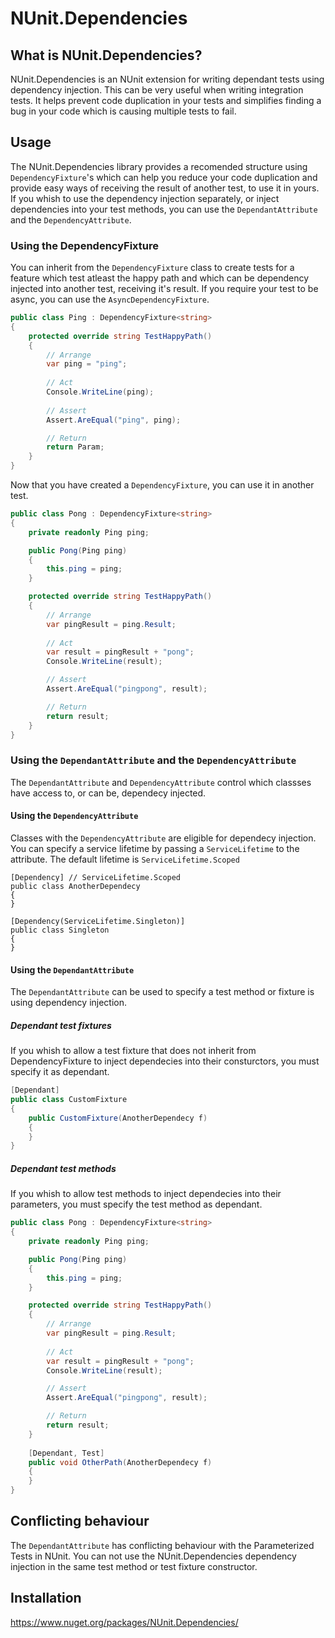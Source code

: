 # NUnit.Dependencies

## What is NUnit.Dependencies?

NUnit.Dependencies is an NUnit extension for writing dependant tests using dependency injection. This can be very useful when writing integration tests.
It helps prevent code duplication in your tests and simplifies finding a bug in your code which is causing multiple tests to fail.

## Usage

The NUnit.Dependencies library provides a recomended structure using `DependencyFixture`'s which can help you reduce your code duplication and provide easy ways of receiving the result of another test, to use it in yours.
If you whish to use the dependency injection separately, or inject dependencies into your test methods, you can use the `DependantAttribute` and the `DependencyAttribute`.

### Using the DependencyFixture

You can inherit from the `DependencyFixture` class to create tests for a feature which test atleast the happy path and which can be dependency injected into another test, receiving it's result.
If you require your test to be async, you can use the `AsyncDependencyFixture`.

```csharp
public class Ping : DependencyFixture<string>
{
    protected override string TestHappyPath()
    {
        // Arrange
        var ping = "ping";
        
        // Act
        Console.WriteLine(ping);
        
        // Assert
        Assert.AreEqual("ping", ping);

        // Return
        return Param;
    }
}
```

Now that you have created a `DependencyFixture`, you can use it in another test.

```csharp
public class Pong : DependencyFixture<string>
{
    private readonly Ping ping;

    public Pong(Ping ping)
    {
        this.ping = ping;
    }

    protected override string TestHappyPath()
    {
        // Arrange
        var pingResult = ping.Result;
        
        // Act
        var result = pingResult + "pong";
        Console.WriteLine(result);

        // Assert
        Assert.AreEqual("pingpong", result);

        // Return
        return result;
    }
}
```

### Using the `DependantAttribute` and the `DependencyAttribute`

The `DependantAttribute` and `DependencyAttribute` control which classses have access to, or can be, dependecy injected.

#### Using the `DependencyAttribute`

Classes with the `DependencyAttribute` are eligible for dependecy injection. You can specify a service lifetime by passing a `ServiceLifetime` to the attribute. The default lifetime is `ServiceLifetime.Scoped`

```chsarp
[Dependency] // ServiceLifetime.Scoped
public class AnotherDependecy
{
}

[Dependency(ServiceLifetime.Singleton)]
public class Singleton
{
}
```

#### Using the `DependantAttribute`

The `DependantAttribute` can be used to specify a test method or fixture is using dependency injection.

##### Dependant test fixtures

If you whish to allow a test fixture that does not inherit from DependencyFixture to inject dependecies into their consturctors, you must specify it as dependant.

```csharp
[Dependant]
public class CustomFixture
{
    public CustomFixture(AnotherDependecy f)
    {
    }
}
```

##### Dependant test methods

If you whish to allow test methods to inject dependecies into their parameters, you must specify the test method as dependant.

```csharp
public class Pong : DependencyFixture<string>
{
    private readonly Ping ping;

    public Pong(Ping ping)
    {
        this.ping = ping;
    }

    protected override string TestHappyPath()
    {
        // Arrange
        var pingResult = ping.Result;
        
        // Act
        var result = pingResult + "pong";
        Console.WriteLine(result);

        // Assert
        Assert.AreEqual("pingpong", result);

        // Return
        return result;
    }
    
    [Dependant, Test]
    public void OtherPath(AnotherDependecy f)
    {
    }
}
```

## Conflicting behaviour

The `DependantAttribute` has conflicting behaviour with the Parameterized Tests in NUnit. You can not use the NUnit.Dependencies dependency injection in the same test method or test fixture constructor.

## Installation

https://www.nuget.org/packages/NUnit.Dependencies/
